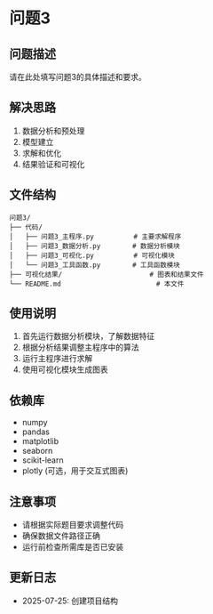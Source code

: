 # 问题3

## 问题描述
请在此处填写问题3的具体描述和要求。

## 解决思路
1. 数据分析和预处理
2. 模型建立
3. 求解和优化
4. 结果验证和可视化

## 文件结构
```
问题3/
├── 代码/
│   ├── 问题3_主程序.py          # 主要求解程序
│   ├── 问题3_数据分析.py        # 数据分析模块
│   ├── 问题3_可视化.py          # 可视化模块
│   └── 问题3_工具函数.py        # 工具函数模块
├── 可视化结果/                      # 图表和结果文件
└── README.md                        # 本文件
```

## 使用说明
1. 首先运行数据分析模块，了解数据特征
2. 根据分析结果调整主程序中的算法
3. 运行主程序进行求解
4. 使用可视化模块生成图表

## 依赖库
- numpy
- pandas
- matplotlib
- seaborn
- scikit-learn
- plotly (可选，用于交互式图表)

## 注意事项
- 请根据实际题目要求调整代码
- 确保数据文件路径正确
- 运行前检查所需库是否已安装

## 更新日志
- 2025-07-25: 创建项目结构
